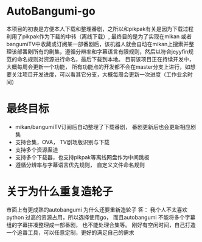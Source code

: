 # AutoBangumi-go
本项目的初衷是方便本人下载和整理番剧，之所以和pikpak有关是因为下载过程利用了pikpak作为下载的中转（离线下载）, 最终目的是为了实现在mikan 或者 bangumiTV中收藏或订阅某一部番剧后，该机器人就会自动在mikan上搜索并整理该部番剧所有的剧集，遵循分辨率和字幕语言有限规则，然后以符合jeyyfin规范的命名规则对资源进行命名，最后下载到本地。
目前该项目正在持续开发中， 大概每周会更新一个功能， 所有功能点的开发都不会在master分支上进行，如想要关注项目开发进度，可以看其它分支，大概每周会更新一次进度（工作业余时间）

# 最终目标
- mikan/bangumiTV订阅后自动整理了下载番剧， 番剧更新后也会更新相应剧集
- 支持合集，OVA， TV剧场版识别与下载
- 支持多个资源渠道
- 支持多个下载器，也支持pikpak等离线网盘作为中间跳板
- 遵循分辨率与字幕语言优先规则， 自定义文件命名规则

# 关于为什么重复造轮子
市面上有更成熟的autobangumi 为什么还要重新造轮子
答： 我个人不太喜欢python 过高的资源占用，所以选择使用go， 而且autobangumi 不能将多个字幕组的字幕拼凑整理成一部番剧， 也不能处理合集等。 刚好有空闲时间，自己打造一个追番工具，可以任意定制，更好的满足自己的需求
